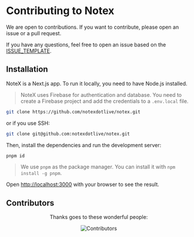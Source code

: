 # Contributing to Notex

We are open to contributions. If you want to contribute, please open an issue or a pull request.

If you have any questions, feel free to open an issue based on the [ISSUE_TEMPLATE](https://github.com/notexdotlive/notex/blob/main/.github/ISSUE_TEMPLATE.md).

## Installation

NoteX is a Next.js app. To run it locally, you need to have Node.js installed.

> NoteX uses Firebase for authentication and database. You need to create a Firebase project and add the credentials to a `.env.local` file.

```bash
git clone https://github.com/notexdotlive/notex.git
```

or if you use SSH:

```bash
git clone git@github.com:notexdotlive/notex.git
```

Then, install the dependencies and run the development server:

```bash
pnpm id
```

> We use `pnpm` as the package manager. You can install it with `npm install -g pnpm`.

Open [http://localhost:3000](http://localhost:3000) with your browser to see the result.

## Contributors

<div align="center">

Thanks goes to these wonderful people:

![Contributors](https://contrib.rocks/image?repo=notexdotlive/notex)

</div>
